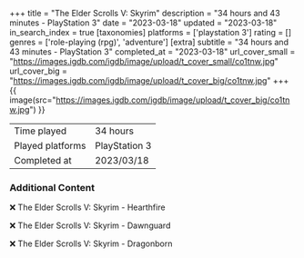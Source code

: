 +++
title = "The Elder Scrolls V: Skyrim"
description = "34 hours and 43 minutes - PlayStation 3"
date = "2023-03-18"
updated = "2023-03-18"
in_search_index = true
[taxonomies]
platforms = ['playstation 3']
rating = []
genres = ['role-playing (rpg)', 'adventure']
[extra]
subtitle = "34 hours and 43 minutes - PlayStation 3"
completed_at = "2023-03-18"
url_cover_small = "https://images.igdb.com/igdb/image/upload/t_cover_small/co1tnw.jpg"
url_cover_big = "https://images.igdb.com/igdb/image/upload/t_cover_big/co1tnw.jpg"
+++
{{ image(src="https://images.igdb.com/igdb/image/upload/t_cover_big/co1tnw.jpg") }}

|              |            |
| ------------ | ---------- |
| Time played  | 34 hours |
| Played platforms    | PlayStation 3 |
| Completed at | 2023/03/18 |



### Additional Content


❌ The Elder Scrolls V: Skyrim - Hearthfire

❌ The Elder Scrolls V: Skyrim - Dawnguard

❌ The Elder Scrolls V: Skyrim - Dragonborn
